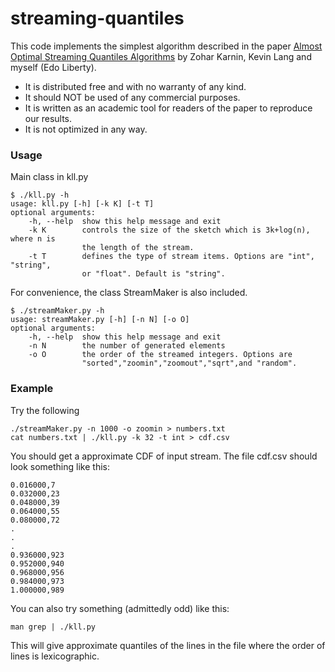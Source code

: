 # streaming-quantiles

This code implements the simplest algorithm described in 
the paper [Almost Optimal Streaming Quantiles Algorithms](http://arxiv.org/abs/1603.05346) by Zohar Karnin, Kevin Lang and myself (Edo Liberty).

* It is distributed free and with no warranty of any kind.
* It should NOT be used of any commercial purposes.
* It is written as an academic tool for readers of the paper to reproduce our results.
* It is not optimized in any way.

### Usage

Main class in kll.py
              
    $ ./kll.py -h
    usage: kll.py [-h] [-k K] [-t T]
    optional arguments:
		-h, --help  show this help message and exit
		-k K        controls the size of the sketch which is 3k+log(n), where n is
					the length of the stream.
        -t T        defines the type of stream items. Options are "int", "string",
                    or "float". Default is "string".
                    
For convenience, the class StreamMaker is also included.
     
    $ ./streamMaker.py -h 
	usage: streamMaker.py [-h] [-n N] [-o O]
	optional arguments:
        -h, --help  show this help message and exit
        -n N        the number of generated elements
        -o O        the order of the streamed integers. Options are
                    "sorted","zoomin","zoomout","sqrt",and "random".
              
### Example
Try the following 
	
	./streamMaker.py -n 1000 -o zoomin > numbers.txt
	cat numbers.txt | ./kll.py -k 32 -t int > cdf.csv

You should get a approximate CDF of input stream. The file cdf.csv should look something like this:
	
	0.016000,7
	0.032000,23
	0.048000,39
	0.064000,55
	0.080000,72
	.
	.
	.
	0.936000,923
	0.952000,940
	0.968000,956
	0.984000,973
	1.000000,989 

You can also try something (admittedly odd) like this: 
    
    man grep | ./kll.py
    
This will give approximate quantiles of the lines in the file where the order of lines is lexicographic.